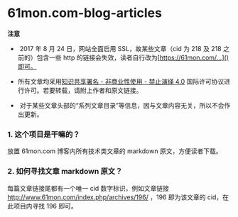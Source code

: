 # 61mon.com-blog-articles

**注意**

*  2017 年 8 月 24 日，网站全面启用 SSL，故某些文章（cid 为 218 及 218 之前的）包含一些 http 的链接会失效，读者自行改为[https://61mon.com/...]()即可。

*  所有文章均采用[知识共享署名 - 非商业性使用 - 禁止演绎 4.0](https://creativecommons.org/licenses/by-nc-nd/4.0/deed.zh) 国际许可协议进行许可。若要转载，请附上作者和原文链接。

*  对于某些文章头部的“系列文章目录”等信息，因与文章内容无关，所以不会作出更新。

### 1. 这个项目是干嘛的？

放置 61mon.com 博客内所有技术类文章的 markdown 原文，方便读者下载。

### 2. 如何寻找文章 markdown 原文？

每篇文章链接尾都有一个唯一 cid 数字标识，例如文章链接 http://www.61mon.com/index.php/archives/196/ ，196 即为该文章的 cid，在此项目内寻找 196 即可。

